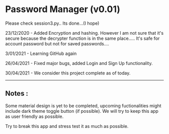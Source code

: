 # Password Manager (v0.01)
Please check session3.py.. Its done...(I hope)

23/12/2020 - Added Encryption and hashing. However I am not sure that it's secure because the decrypter function is in the same place..... It's safe for account password but not for saved passwords.... 

3/01/2021 - Learning GitHub again

26/04/2021 - Fixed major bugs, added Login and Sign Up functionality. 

30/04/2021 - We consider this project complete as of today.

---------------------------------------------------------------------

## Notes :
Some material design is yet to be completed, upcoming fuctionalities might include
dark theme toggle button (if possible).
We will try to keep this app as user friendly as possible.

Try to break this app and stress test it as much as possible. 